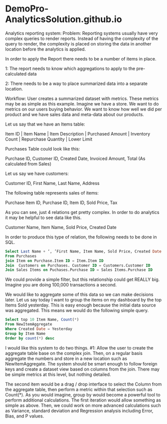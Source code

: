 DemoPro-AnalyticsSolution.github.io
===================================


Analytics reporting system:
Problem: Reporting systems usually have very complex queries to render reports.  Instead of having the complexity of the query to render, the complexity is placed on storing the data in another location before the analytics is applied.

In order to apply the Report there needs to be a number of items in place.

1: The report needs to know which aggregations to apply to the pre-calculated data

2:  There needs to be a way to place summarized data into a separate location.

Workflow:  User creates a summarized dataset with metrics.  These metrics may be as simple as this example.
Imagine we have a store. We want to do metrics on our users buying behavior.  We want to know how well we did per product and we have sales data and meta-data about our products.

Let us say that we have an Items table:

Item ID | Item Name | Item Description | Purchased Amount | Inventory Count | Repurchase Quantity | Lower Limit

Purchases Table could look like this:

Purchase ID, Customer ID, Created Date, Invoiced Amount, Total (As calculated from Sales) 

Let us say we have customers:

Customer ID, First Name, Last Name, Address

The following table represents sales of items:

Purchase Item ID, Purchase ID, Item ID, Sold Price, Tax

As you can see, just 4 relations get pretty complex.  In order to do analytics it may be helpful to see data like this.

Customer Name, Item Name, Sold Price, Created Date

In order to produce this type of relation, the following needs to be done in SQL.
```sql
Select Last Name + ‘, ’First Name, Item Name, Sold Price, Created Date
From Purchases 
join Item on Purchase.Item ID = Item.Item ID
Join  Customers on Purchases. Customer ID = Customers.Customer ID
Join Sales Items on Puchases.Purchase ID = Sales Items.Purchase ID
```

We could provide a simple filter, but this relationship could get REALLY big.  Imagine you are doing 100,000 transactions a second.

We would like to aggregate some of this data so we can make decisions later.
Let us say today I want to group the items on my dashboard by the top Items Sold yesterday.  This is easy enough because the initial data source was aggregated.  This means we would do the following simple query.
```sql
Select top 10 Item Name, Count(*) 
From NewItemAggregate
Where Created Date = Yesterday
Group by Item Name
Order by count(*) desc
```
I would like this system to do two things.  #1: Allow the user to create the aggregate table base on the complex join.  Then, on a regular basis aggregate the numbers and store in a new location such as NewItemAggregate.  The system should be smart enough to follow foreign keys and create a dataset view based on columns from the join.  There may be simple metrics at this level, but nothing detailed.

The second item would be a drag / drop interface to select the Column from the aggregate table, then perform a metric within that selection such as Count(*).  As you would imagine, group by would become a powerful tool to perform additional calculations.  The first iteration would allow something as simple as above.  Then, we could work on more advanced calculations such as Variance, standard deviation and Regression analysis including Error, Bias, and P values.
